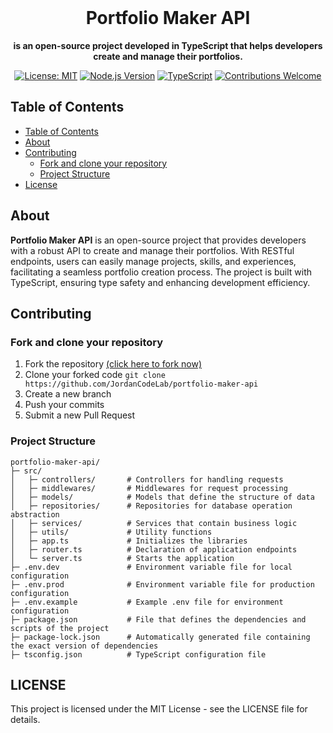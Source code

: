 <br>

<div align="center">

  <h1 align="center">Portfolio Maker API</h1>

  <p align="center">
    <strong>is an open-source project developed in TypeScript that helps developers create and manage their portfolios.</strong>
  </p>

[![License: MIT](https://img.shields.io/badge/License-MIT-yellow.svg)](https://opensource.org/licenses/MIT)
[![Node.js Version](https://img.shields.io/badge/node-%3E%3D14.0.0-brightgreen.svg)](https://nodejs.org/)
[![TypeScript](https://badgen.net/badge/TypeScript/4.x/blue)](https://www.typescriptlang.org/)
[![Contributions Welcome](https://img.shields.io/badge/contributions-welcome-brightgreen.svg)](https://github.com/JordanCOdeLab/portfolio-maker-api/issues)

</div>

## Table of Contents

- [Table of Contents](#table-of-contents)
- [About](#about)
- [Contributing](#-contributing)
  - [Fork and clone your repository](#fork-and-clone-your-repository)
  - [Project Structure](#project-structure)
- [License](#license)

## About
**Portfolio Maker API** is an open-source project that provides developers with a robust API to create and manage their portfolios. With RESTful endpoints, users can easily manage projects, skills, and experiences, facilitating a seamless portfolio creation process. The project is built with TypeScript, ensuring type safety and enhancing development efficiency.

## <a name="contributing"> Contributing

### Fork and clone your repository

1. Fork the repository [(click here to fork now)](https://github.com/JordanCodeLab/portfolio-maker-api/fork)
2. Clone your forked code `git clone https://github.com/JordanCodeLab/portfolio-maker-api`
3. Create a new branch
4. Push your commits
5. Submit a new Pull Request

### Project Structure
```plaintext
portfolio-maker-api/
├─ src/                  
│   ├─ controllers/       # Controllers for handling requests
│   ├─ middlewares/       # Middlewares for request processing
│   ├─ models/            # Models that define the structure of data
│   ├─ repositories/      # Repositories for database operation abstraction
│   ├─ services/          # Services that contain business logic
│   ├─ utils/             # Utility functions
│   ├─ app.ts             # Initializes the libraries
│   ├─ router.ts          # Declaration of application endpoints
│   └─ server.ts          # Starts the application
├─ .env.dev               # Environment variable file for local configuration
├─ .env.prod              # Environment variable file for production configuration
├─ .env.example           # Example .env file for environment configuration
├─ package.json           # File that defines the dependencies and scripts of the project
├─ package-lock.json      # Automatically generated file containing the exact version of dependencies
├─ tsconfig.json          # TypeScript configuration file
```

## LICENSE
This project is licensed under the MIT License - see the LICENSE file for details.
